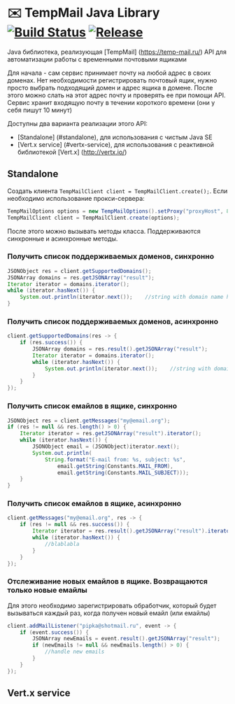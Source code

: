 # :envelope: TempMail Java Library [![Build Status](https://travis-ci.org/flicus/TempMail.png)](https://travis-ci.org/flicus/TempMail) [![Release](https://jitpack.io/v/flicus/TempMail.svg)](https://jitpack.io/#flicus/TempMail)
Java библиотека, реализующая [TempMail] (https://temp-mail.ru/) API для автоматизации работы с временными почтовыми ящиками  

Для начала - сам сервис принимает почту на любой адрес в своих доменах. Нет необходимости регистрировать почтовый ящик, нужно просто выбрать подходящий домен и адрес ящика в домене. После этого можно слать на этот адрес почту и проверять ее при помощи API. Сервис хранит входящую почту в течении короткого времени (они у себя пишут 10 минут)

Доступны два варианта реализации этого API:

- [Standalone] (#standalone), для использования с чистым Java SE
- [Vert.x service] (#vertx-service), для использования с реактивной библиотекой [Vert.x] (http://vertx.io/) 

## Standalone
Создать клиента `TempMailClient client = TempMailClient.create();`. Если необходимо использование прокси-сервера: 
```Java
TempMailOptions options = new TempMailOptions().setProxy("proxyHost", 8080, "http");
TempMailClient client = TempMailClient.create(options);
```
После этого можно вызывать методы класса. Поддерживаются синхронные и асинхронные методы.

### Получить список поддерживаемых доменов, синхронно
```Java
JSONObject res = client.getSupportedDomains();
JSONArray domains = res.getJSONArray("result");
Iterator iterator = domains.iterator();
while (iterator.hasNext()) {
    System.out.println(iterator.next());    //string with domain name here
}
```

### Получить список поддерживаемых доменов, асинхронно
```Java
client.getSupportedDomains(res -> {
    if (res.success()) {
        JSONArray domains = res.result().getJSONArray("result");
        Iterator iterator = domains.iterator();
        while (iterator.hasNext()) {
            System.out.println(iterator.next());    //string with domain name here
        }    
    }
});
```

### Получить список емайлов в ящике, синхронно
```Java
JSONObject res = client.getMessages("my@email.org");
if (res != null && res.length() > 0) {
    Iterator iterator = res.getJSONArray("result").iterator();
    while (iterator.hasNext()) {
        JSONObject email = (JSONObject)iterator.next();
        System.out.println(
            String.format("E-mail from: %s, subject: %s",
                email.getString(Constants.MAIL_FROM),
                email.getString(Constants.MAIL_SUBJECT)));
    }    
}
```

### Получить список емайлов в ящике, асинхронно
```Java
client.getMessages("my@email.org", res -> {
    if (res != null && res.success()) {
        Iterator iterator = res.result().getJSONArray("result").iterator();
        while (iterator.hasNext()) {
            //blablabla
        }
    }
});
```

### Отслеживание новых емайлов в ящике. Возвращаются только новые емайлы
Для этого необходимо зарегистрировать обработчик, который будет вызываться каждый раз, когда получен новый емайл (или емайлы) 
```Java
client.addMailListener("pipka@shotmail.ru", event -> {
    if (event.success()) {
        JSONArray newEmails = event.result().getJSONArray("result");
        if (newEmails != null && newEmails.length() > 0) {
            //handle new emails
        }
    }
});
```

## Vert.x service

